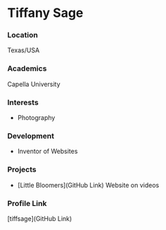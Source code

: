 # Tiffany Sage

### Location

Texas/USA

### Academics

Capella University

### Interests

- Photography

### Development

- Inventor of Websites

### Projects

- [Little Bloomers](GitHub Link) Website on videos

### Profile Link

[tiffsage](GitHub Link)
